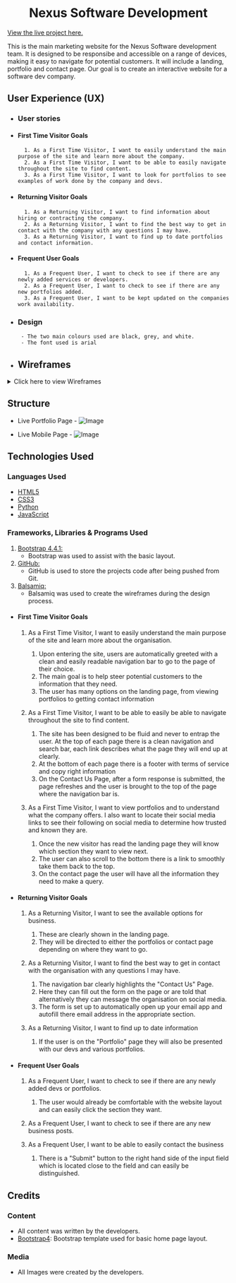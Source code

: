 <h1 align="center">Nexus Software Development</h1>

[View the live project here.](https://xalil404.github.io/nexus/index.html)

This is the main marketing website for the Nexus Software development team. It is designed to be responsibe and accessible on a range of devices, making it easy to navigate for potential customers. It will include a landing, portfolio and contact page. Our goal is to create an interactive website for a software dev company.

## User Experience (UX)

- ### User stories

- #### First Time Visitor Goals

        1. As a First Time Visitor, I want to easily understand the main purpose of the site and learn more about the company.
        2. As a First Time Visitor, I want to be able to easily navigate throughout the site to find content.
        3. As a First Time Visitor, I want to look for portfolios to see examples of work done by the company and devs.

- #### Returning Visitor Goals

        1. As a Returning Visitor, I want to find information about hiring or contracting the company.
        2. As a Returning Visitor, I want to find the best way to get in contact with the company with any questions I may have.
        3. As a Returning Visitor, I want to find up to date portfolios and contact information.

- #### Frequent User Goals

        1. As a Frequent User, I want to check to see if there are any newly added services or developers.
        2. As a Frequent User, I want to check to see if there are any new portfolios added.
        3. As a Frequent User, I want to be kept updated on the companies work availability.

- ### Design

       - The two main colours used are black, grey, and white.
       - The font used is arial

- ## Wireframes
<details>
<summary>Click here to view Wireframes</summary>
<br>

- Desktop Home Page - ![Image](assets/README-images/home-page-desktop.png)

- Mobile Home Page - ![Image](assets/README-images/home-page-mobile.png)

- Desktop Contact Page - ![Image](assets/README-images/contact-desktop.png)

- MobileContact Page - ![Image](assets/README-images/portfolio-contact-pages-mobile.png)

- Portfolio Page - ![Image](assets/README-images/portfolio-desktop.png)

</details>

## Structure

- Live Portfolio Page - ![Image](assets/README-images/portfolio-page-done.png)

- Live Mobile Page - ![Image](assets/README-images/mobile-done.png)

## Technologies Used

### Languages Used

- [HTML5](https://en.wikipedia.org/wiki/HTML5)
- [CSS3](https://en.wikipedia.org/wiki/Cascading_Style_Sheets)
- [Python](https://en.wikipedia.org/wiki/Python_(programming_language))
- [JavaScript](https://en.wikipedia.org/wiki/JavaScript)

### Frameworks, Libraries & Programs Used

1. [Bootstrap 4.4.1:](https://getbootstrap.com/docs/4.4/getting-started/introduction/)
    - Bootstrap was used to assist with the basic layout.
2. [GitHub:](https://github.com/)
    - GitHub is used to store the projects code after being pushed from Git.
3. [Balsamiq:](https://balsamiq.com/)
    - Balsamiq was used to create the wireframes during the design process.

- #### First Time Visitor Goals

    1. As a First Time Visitor, I want to easily understand the main purpose of the site and learn more about the organisation.

        1. Upon entering the site, users are automatically greeted with a clean and easily readable navigation bar to go to the page of their choice.
        2. The main goal is to help steer potential customers to the information that they need.
        3. The user has many options on the landing page, from viewing portfolios to getting contact information

    2. As a First Time Visitor, I want to be able to easily be able to navigate throughout the site to find content.

        1. The site has been designed to be fluid and never to entrap the user. At the top of each page there is a clean navigation and search bar, each link describes what the page they will end up at clearly.
        2. At the bottom of each page there is a footer with terms of service and copy right information
        3. On the Contact Us Page, after a form response is submitted, the page refreshes and the user is brought to the top of the page where the navigation bar is.

    3. As a First Time Visitor, I want to view portfolios and to understand what the company offers. I also want to locate their social media links to see their following on social media to determine how trusted and known they are.

        1. Once the new visitor has read the landing page they will know which section they want to view next.
        2. The user can also scroll to the bottom there is a link to smoothly take them back to the top.
        3. On the contact page the user will have all the information they need to make a query.

- #### Returning Visitor Goals

    1. As a Returning Visitor, I want to see the available options for business.

        1. These are clearly shown in the landing page.
        2. They will be directed to either the portfolios or contact page depending on where they want to go.

    2. As a Returning Visitor, I want to find the best way to get in contact with the organisation with any questions I may have.

        1. The navigation bar clearly highlights the "Contact Us" Page.
        2. Here they can fill out the form on the page or are told that alternatively they can message the organisation on social media.
        3. The form is set up to automatically open up your email app and autofill there email address in the appropriate section.

    3. As a Returning Visitor, I want to find up to date information
        1. If the user is on the "Portfolio" page they will also be presented with our devs and various portfolios.

- #### Frequent User Goals

    1. As a Frequent User, I want to check to see if there are any newly added devs or portfolios.

        1. The user would already be comfortable with the website layout and can easily click the section they want.

    2. As a Frequent User, I want to check to see if there are any new business posts.

    3. As a Frequent User, I want to be able to easily contact the business
        1. There is a "Submit" button to the right hand side of the input field which is located close to the field and can easily be distinguished.

## Credits

### Content

- All content was written by the developers.
- [Bootstrap4](https://getbootstrap.com/docs/4.4/getting-started/introduction/): Bootstrap template used for basic home page layout.

### Media

- All Images were created by the developers.

